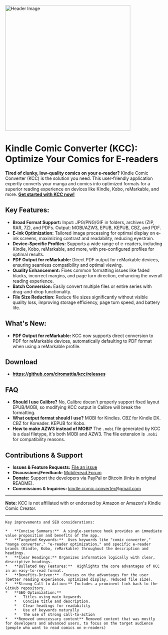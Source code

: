 <img src="header.jpg" alt="Header Image" width="400">

# Kindle Comic Converter (KCC): Optimize Your Comics for E-readers

**Tired of clunky, low-quality comics on your e-reader?** Kindle Comic Converter (KCC) is the solution you need. This user-friendly application expertly converts your manga and comics into optimized formats for a superior reading experience on devices like Kindle, Kobo, reMarkable, and more. [**Get started with KCC now!**](https://github.com/ciromattia/kcc)

## Key Features:

*   **Broad Format Support:** Input: JPG/PNG/GIF in folders, archives (ZIP, RAR, 7Z), and PDFs. Output: MOBI/AZW3, EPUB, KEPUB, CBZ, and PDF.
*   **E-ink Optimization:**  Tailored image processing for optimal display on e-ink screens, maximizing contrast and readability, reducing eyestrain.
*   **Device-Specific Profiles:** Supports a wide range of e-readers, including Kindle, Kobo, reMarkable, and more, with pre-configured profiles for optimal results.
*   **PDF Output for reMarkable:** Direct PDF output for reMarkable devices, ensuring seamless compatibility and optimal viewing.
*   **Quality Enhancement:** Fixes common formatting issues like faded blacks, incorrect margins, and page turn direction, enhancing the overall reading experience.
*   **Batch Conversion:**  Easily convert multiple files or entire series with drag-and-drop functionality.
*   **File Size Reduction:** Reduce file sizes significantly without visible quality loss, improving storage efficiency, page turn speed, and battery life.

## What's New:

*   **PDF Output for reMarkable:** KCC now supports direct conversion to PDF for reMarkable devices, automatically defaulting to PDF format when using a reMarkable profile.

## Download

*   **https://github.com/ciromattia/kcc/releases**

## FAQ

*   **Should I use Calibre?** No, Calibre doesn't properly support fixed layout EPUB/MOBI, so modifying KCC output in Calibre will break the formatting.
*   **What output format should I use?** MOBI for Kindles. CBZ for Kindle DX. CBZ for Koreader. KEPUB for Kobo.
*   **How to make AZW3 instead of MOBI?** The `.mobi` file generated by KCC is a dual filetype, it's both MOBI and AZW3. The file extension is `.mobi` for compatibility reasons.

## Contributions & Support

*   **Issues & Feature Requests:** [File an issue](https://github.com/ciromattia/kcc/issues/new)
*   **Discussions/Feedback:** [Mobileread Forum](http://www.mobileread.com/forums/showthread.php?t=207461)
*   **Donate:** Support the developers via PayPal or Bitcoin (links in original README).
*   **Commissions & Inquiries:** kindle.comic.converter@gmail.com

---

**Note:** KCC is not affiliated with or endorsed by Amazon or Amazon's Kindle Comic Creator.

---
```
Key improvements and SEO considerations:

*   **Concise Summary:**  A single-sentence hook provides an immediate value proposition and benefits of the app.
*   **Targeted Keywords:**  Uses keywords like "comic converter," "manga converter," "e-reader optimization," and specific e-reader brands (Kindle, Kobo, reMarkable) throughout the description and headings.
*   **Clear Headings:** Organizes information logically with clear, descriptive headings.
*   **Bulleted Key Features:**  Highlights the core advantages of KCC in an easy-to-read format.
*   **Benefits-Driven:**  Focuses on the advantages for the user (better reading experience, optimized display, reduced file size).
*   **Strong Call to Action:** Includes a prominent link back to the GitHub repository.
*   **SEO Optimization:**
    *   Titles using main keywords
    *   Concise title and description.
    *   Clear headings for readability
    *   Use of keywords naturally
    *   The use of strong call-to-action
*   **Removed unnecessary content** Removed content that was mostly for developers and advanced users, to focus on the target audience (people who want to read comics on e-readers)